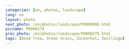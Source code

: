 ```yaml
---
categories: [en, photos, landscape]
lang: en
layout: photo
next_photo: /en/photos/landscape/P0000098.html
picname: P0000274
prev_photo: /en/photos/landscape/P0000275.html
tags: [Dead Tree, Green Grass, Zuckerhut, Zwillinge]
---
```


